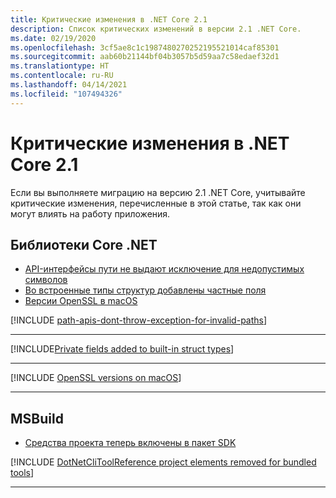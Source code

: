 ```yaml
---
title: Критические изменения в .NET Core 2.1
description: Список критических изменений в версии 2.1 .NET Core.
ms.date: 02/19/2020
ms.openlocfilehash: 3cf5ae8c1c1987480270252195521014caf85301
ms.sourcegitcommit: aab60b21144bf04b3057b5d59aa7c58edaef32d1
ms.translationtype: HT
ms.contentlocale: ru-RU
ms.lasthandoff: 04/14/2021
ms.locfileid: "107494326"
---
```

# <a name="breaking-changes-in-net-core-21"></a>Критические изменения в .NET Core 2.1

Если вы выполняете миграцию на версию 2.1 .NET Core, учитывайте критические изменения, перечисленные в этой статье, так как они могут влиять на работу приложения.

## <a name="core-net-libraries"></a>Библиотеки Core .NET

- [API-интерфейсы пути не выдают исключение для недопустимых символов](#path-apis-dont-throw-an-exception-for-invalid-characters)
- [Во встроенные типы структур добавлены частные поля](#private-fields-added-to-built-in-struct-types)
- [Версии OpenSSL в macOS](#openssl-versions-on-macos)

[!INCLUDE [path-apis-dont-throw-exception-for-invalid-paths](../../../includes/core-changes/corefx/2.1/path-apis-dont-throw-exception-for-invalid-paths.md)]

***

[!INCLUDE[Private fields added to built-in struct types](../../../includes/core-changes/corefx/2.1/instantiate-struct.md)]

***

[!INCLUDE [OpenSSL versions on macOS](../../../includes/core-changes/corefx/openssl-dependencies-macos.md)]

***

## <a name="msbuild"></a>MSBuild

- [Средства проекта теперь включены в пакет SDK](#project-tools-now-included-in-sdk)

[!INCLUDE [DotNetCliToolReference project elements removed for bundled tools](../../../includes/core-changes/msbuild/2.1/dotnetclitoolreference.md)]

***
